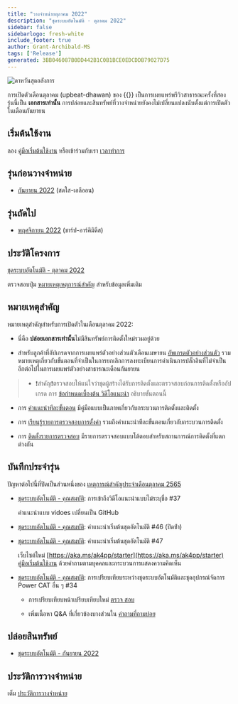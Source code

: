```yaml
---
title: "วางจําหน่ายตุลาคม 2022"
description: "ชุดระบบอัตโนมัติ - ตุลาคม 2022"
sidebar: false
sidebarlogo: fresh-white
include_footer: true
author: Grant-Archibald-MS
tags: ['Release']
generated: 3BB046087B0DD442B1C0B1BCE0EDCDDB79027D75
---
```


![ดาหวันสุดอลังการ](/images/upbeat-dhawan.png)

การเปิดตัวเดือนตุลาคม (upbeat-dhawan) ของ {{<product-name>}} เป็นการเผยแพร่พรีวิวสาธารณะครั้งที่สอง รุ่นนี้เป็น **เอกสารเท่านั้น** การปล่อยและสินทรัพย์ที่วางจําหน่ายยังคงไม่เปลี่ยนแปลงนับตั้งแต่การเปิดตัวในเดือนกันยายน

## เริ่มต้นใช้งาน

ลอง [คู่มือเริ่มต้นใช้งาน](/th/get-started) หรือเข้าร่วมกับเรา [เวลาทําการ](/th/office-hours)

## รุ่นก่อนวางจําหน่าย

- [กันยายน 2022](/th/releases/september-2022) (สดใส-เอลีออน)

## รุ่นถัดไป

- [พฤศจิกายน 2022](/th/releases/november-2022) (ชาร์ป-อาร์คิมิดีส)

## ประวัติโครงการ

[ชุดระบบอัตโนมัติ - ตุลาคม 2022](https://github.com/orgs/microsoft/projects/486/views/3)

ตรวจสอบปุ่ม [หมายเหตุเหตุการณ์สําคัญ](/th/releases/milestones) สําหรับข้อมูลเพิ่มเติม

## หมายเหตุสําคัญ

หมายเหตุสําคัญสําหรับการเปิดตัวในเดือนตุลาคม 2022:

- นี่คือ **ปล่อยเอกสารเท่านั้น**ไม่มีสินทรัพย์การติดตั้งใหม่รวมอยู่ด้วย

- สําหรับลูกค้าที่อัปเกรดจากการเผยแพร่ตัวอย่างส่วนตัวเดือนเมษายน [อัพเกรดตัวอย่างส่วนตัว](https://github.com/microsoft/powercat-automation-kit/blob/main/docs/private-preview-upgrade.md) รวมหมายเหตุเกี่ยวกับขั้นตอนที่จําเป็นในการยกเลิกการลงทะเบียนการดําเนินการปลั๊กอินที่ไม่จําเป็นอีกต่อไปในการเผยแพร่ตัวอย่างสาธารณะเดือนกันยายน

> - ❗สําคัญ❗ตรวจสอบให้แน่ใจว่าชุดผู้สร้างได้รับการติดตั้งและตรวจสอบก่อนการติดตั้งหรืออัปเกรด การ [ข้อกําหนดเบื้องต้น วิดีโอแนะนํา](https://github.com/microsoft/powercat-automation-kit/blob/main/docs/walkthrough.md) อธิบายขั้นตอนนี้

- การ [คําแนะนําทีละขั้นตอน](https://github.com/microsoft/powercat-automation-kit/blob/main/docs/walkthrough.md) มีคู่มือแบบเป็นภาพเกี่ยวกับกระบวนการติดตั้งและติดตั้ง

- การ [เรียนรู้รายการตรวจสอบการตั้งค่า](https://learn.microsoft.com/power-automate/guidance/automation-kit/setup/setup-checklist) รวมถึงคําแนะนําทีละขั้นตอนเกี่ยวกับกระบวนการติดตั้ง

- การ [ติดตั้งรายการตรวจสอบ](/th/get-started/install-checklist) มีรายการตรวจสอบแบบโต้ตอบสําหรับสถานการณ์การติดตั้งที่แตกต่างกัน

## บันทึกประจํารุ่น

ปัญหาต่อไปนี้ที่ปิดเป็นส่วนหนึ่งของ [เหตุการณ์สําคัญประจําเดือนตุลาคม 2565](https://github.com/orgs/microsoft/projects/486/views/3)

- [ชุดระบบอัตโนมัติ - คุณสมบัติ](https://github.com/microsoft/powercat-automation-kit/issues/37): การเข้าถึงวิดีโอแนะนําแบบไม่ระบุชื่อ #37

  คําแนะนําแบบ vidoes เปลี่ยนเป็น GitHub

- [ชุดระบบอัตโนมัติ - คุณสมบัติ](https://github.com/microsoft/powercat-automation-kit/issues/46): คําแนะนําเริ่มต้นชุดอัตโนมัติ #46 (ปิดซ้ํา)

- [ชุดระบบอัตโนมัติ - คุณสมบัติ](https://github.com/microsoft/powercat-automation-kit/issues/47): คําแนะนําเริ่มต้นชุดอัตโนมัติ #47

  เว็บไซต์ใหม่ [https://aka.ms/ak4pp/starter](https://aka.ms/ak4pp/starter)
  [คู่มือเริ่มต้นใช้งาน](https://microsoft.github.io/powercat-automation-kit/get-started/) ด้วยคําถามตามบุคคลและกระบวนการแสดงความคิดเห็น

- [ชุดระบบอัตโนมัติ - คุณสมบัติ](https://github.com/microsoft/powercat-automation-kit/issues/34): การเปรียบเทียบระหว่างชุดระบบอัตโนมัติและชุดอุปกรณ์จัดการ Power CAT อื่น ๆ #34

  - การเปรียบเทียบหน้าเปรียบเทียบใหม่ [ตรวจ สอบ](https://microsoft.github.io/powercat-automation-kit/monitoring-compare/)
  
  - เพิ่มเนื้อหา Q&A ที่เกี่ยวข้องบางส่วนใน [คำถามที่ถามบ่อย](https://microsoft.github.io/powercat-automation-kit/frequently-asked-questions/)

## ปล่อยสินทรัพย์

- [ชุดระบบอัตโนมัติ - กันยายน 2022](https://github.com/microsoft/powercat-automation-kit/releases/tag/AutomationKit-September2022)

## ประวัติการวางจําหน่าย

เต็ม [ประวัติการวางจําหน่าย](/th/releases)
